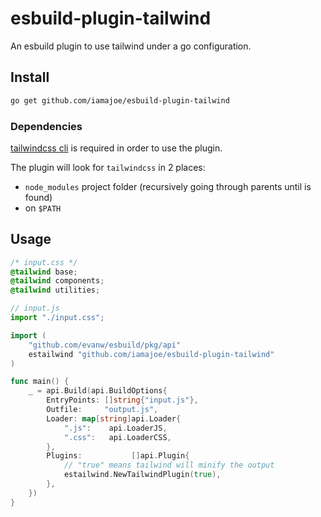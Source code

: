 # esbuild-plugin-tailwind

An esbuild plugin to use tailwind under a go configuration.

## Install
```sh
go get github.com/iamajoe/esbuild-plugin-tailwind
```

### Dependencies
[tailwindcss cli](https://tailwindcss.com/docs/installation) is required in order to use the plugin.

The plugin will look for `tailwindcss` in 2 places:
- `node_modules` project folder (recursively going through parents until is found)
- on `$PATH`

## Usage
```css
/* input.css */
@tailwind base;
@tailwind components;
@tailwind utilities;
```

```js
// input.js
import "./input.css";
```

```go
import (
    "github.com/evanw/esbuild/pkg/api"
    estailwind "github.com/iamajoe/esbuild-plugin-tailwind"
)

func main() {
	_ = api.Build(api.BuildOptions{
		EntryPoints: []string{"input.js"},
		Outfile:     "output.js",
		Loader: map[string]api.Loader{
			".js":    api.LoaderJS,
			".css":   api.LoaderCSS,
		},
		Plugins:           []api.Plugin{
            // "true" means tailwind will minify the output
            estailwind.NewTailwindPlugin(true),
        },
	})
}
```
